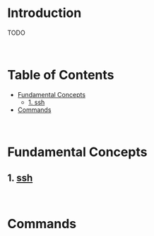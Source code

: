 <!-- omit in toc -->
# Introduction
TODO

<br />

<!-- omit in toc -->
# Table of Contents
- [Fundamental Concepts](#fundamental-concepts)
  - [1. ssh](#1-ssh)
- [Commands](#commands)

<br />

# Fundamental Concepts

## 1. [ssh](https://linuxize.com/post/using-the-ssh-config-file/)

<br />

# Commands 
